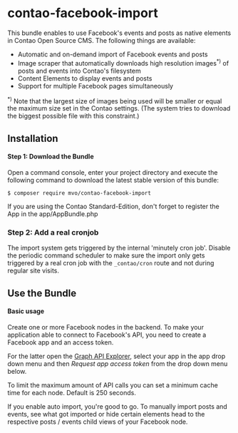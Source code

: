 contao-facebook-import
======================
This bundle enables to use Facebook's events and posts as native elements in
Contao Open Source CMS. The following things are available:

* Automatic and on-demand import of Facebook events and posts
* Image scraper that automatically downloads high resolution
  images<sup>*)</sup> of posts and events into Contao's filesystem 
* Content Elements to display events and posts
* Support for multiple Facebook pages simultaneously  
 
 <sup>*)</sup> Note that the largest size of images being used will be smaller
 or equal the maximum size set in the Contao settings. (The system tries to
 download the biggest possible file with this constraint.)  
    
    
    
Installation
------------

#### Step 1: Download the Bundle  

Open a command console, enter your project directory and execute the
following command to download the latest stable version of this bundle:

```console
$ composer require mvo/contao-facebook-import
```

If you are using the Contao Standard-Edition, don't forget to register the App in the app/AppBundle.php

### Step 2: Add a real cronjob
The import system gets triggered by the internal 'minutely cron job'. Disable
the periodic command scheduler to make sure the import only gets triggered by a 
real cron job with the ``_contao/cron`` route and not during regular site
visits.
 
Use the Bundle
--------------

#### Basic usage
Create one or more Facebook nodes in the backend. To make your application able
to connect to Facebook's API, you need to create a Facebook app and an access
token.   

For the latter open the [Graph API Explorer][Graph API Explorer], select your
app in the app drop down menu and then *Request app access token* from the
drop down menu below.

To limit the maximum amount of API calls you can set a minimum cache time for
each node. Default is 250 seconds. 

If you enable auto import, you're good to go. To manually import posts and
events, see what got imported or hide certain elements head to the respective
posts / events child views of your Facebook node.


[Graph API Explorer]: https://developers.facebook.com/tools/explorer/

